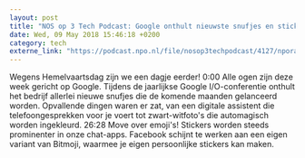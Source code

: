 ```yaml
---
layout: post
title: "NOS op 3 Tech Podcast: Google onthult nieuwste snufjes en stickers zijn de nieuwe emoji's"
date: Wed, 09 May 2018 15:46:18 +0200
category: tech
externe_link: "https://podcast.npo.nl/file/nosop3techpodcast/4127/nporadio1_nosop3techpodcast_20180509_nos-op-3-tech-podcast-google-onthult-nieuwste-snufjes-en-stickers-zijn-de-nieuwe-emoji-s.mp3"
---
```


Wegens Hemelvaartsdag zijn we een dagje eerder!
0:00 Alle ogen zijn deze week gericht op Google. Tijdens de jaarlijkse Google I/O-conferentie onthult het bedrijf allerlei nieuwe snufjes die de komende maanden gelanceerd worden. Opvallende dingen waren er zat, van een digitale assistent die telefoongesprekken voor je voert tot zwart-witfoto's die automagisch worden ingekleurd.
26:28 Move over emoji's! Stickers worden steeds prominenter in onze chat-apps. Facebook schijnt te werken aan een eigen variant van Bitmoji, waarmee je eigen persoonlijke stickers kan maken.<img src="http://feeds.feedburner.com/~r/nosop3-tech-podcast/~4/u9kg6irjOjI" height="1" width="1" alt=""/>
